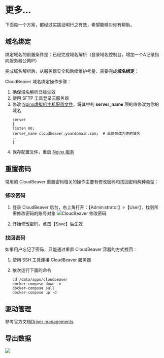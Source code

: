 # 更多...

下面每一个方案，都经过实践证明行之有效，希望能够对你有帮助。

## 域名绑定

绑定域名的前置条件是：已经完成域名解析（登录域名控制台，增加一个A记录指向服务器公网IP）  

完成域名解析后，从服务器安全和后续维护考量，需要完成**域名绑定**：

CloudBeaver 域名绑定操作步骤：

1. 确保域名解析已经生效  
2. 使用 SFTP 工具登录云服务器
3. 修改 [Nginx虚拟机主机配置文件](/zh/stack-components.md#nginx)，将其中的 **server_name** 项的值修改为你的域名
   ```text
   server
   {
   listen 80;
   server_name cloudbeaver.yourdomain.com;  # 此处修改为你的域名
   ...
   }
   ```
4. 保存配置文件，重启 [Nginx 服务](/zh/admin-services.md#nginx)

## 重置密码

常用的 CloudBeaver 重置密码相关的操作主要有修改密码和找回密码两种类型：

### 修改密码

1. 登录 CloudBeaver 后台，右上角打开：【Administrator】>【User】，找到所需修改密码的账号对象
  ![CloudBeaver 修改密码](https://libs.websoft9.com/Websoft9/DocsPicture/zh/cloudbeaver/cloudbeaver-modifypw-websoft9.png)

2. 开始修改密码，点击【Save】后生效

### 找回密码

如果用户忘记了密码，只能通过重置 CloudBeaver 容器的方式找回：

1. 使用 SSH 工具连接  CloudBeaver 服务器

2. 依次运行下面的命令
   ```
   cd /data/apps/cloudbeaver
   docker-compose down -v
   docker-compose pull
   docker-compose up -d
   ```

## 驱动管理

参考官方文档[Driver managements](https://cloudbeaver.io/docs/Driver-managements/)

## 导出数据

![](https://libs.websoft9.com/Websoft9/DocsPicture/zh/cloudbeaver/cloudbeaver-exportdata-websoft9.png)
